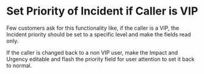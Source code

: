 # Set Priority of Incident if Caller is VIP

Few customers ask for this functionality like, if the caller is a VIP, the Incident priority should be set to a specific level and make the fields read only.

If the caller is changed back to a non VIP user, make the Impact and Urgency editable and flash the priority field for user attention to set it back to normal.